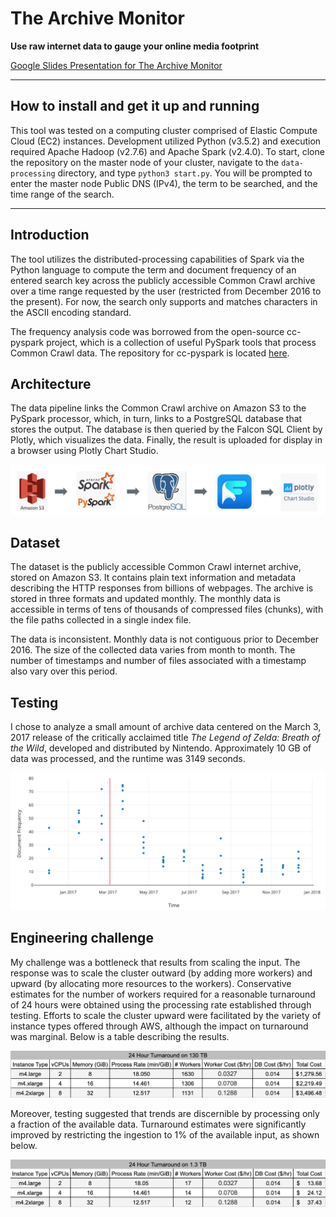# The Archive Monitor

**Use raw internet data to gauge your online media footprint**

  

[Google Slides Presentation for The Archive Monitor](https://docs.google.com/presentation/d/1o3R8Odrkqcwbpp6PAXOucX0fcK6NtDUzxhY4cG0X4Yc/edit#slide=id.g7c92e72691_0_132)

  

<hr/>

  

## How to install and get it up and running

This tool was tested on a computing cluster comprised of Elastic Compute Cloud (EC2) instances. Development utilized Python (v3.5.2) and execution required Apache Hadoop (v2.7.6) and Apache Spark 
(v2.4.0).  To start, clone the repository on the master node of your cluster, navigate to the `data-processing` directory, and type `python3 start.py`. You will be prompted to enter the master node 
Public DNS (IPv4), the term to be searched, and the time range of the search.
  

<hr/>

  

## Introduction

The tool utilizes the distributed-processing capabilities of Spark via the Python language to compute the term and document frequency of an entered search key across the publicly accessible Common 
Crawl archive over a time range requested by the user (restricted from December 2016 to the present). For now, the search only supports and matches characters in the ASCII encoding standard.

The frequency analysis code was borrowed from the open-source cc-pyspark project, which is a collection of useful PySpark tools that process Common Crawl data.  The repository for cc-pyspark is located 
[here](https://github.com/commoncrawl/cc-pyspark).

## Architecture

The data pipeline links the Common Crawl archive on Amazon S3 to the PySpark processor, which, in turn, links to a PostgreSQL database that stores the output. The database is then queried by the Falcon 
SQL Client by Plotly, which visualizes the data. Finally, the result is uploaded for display in a browser using Plotly Chart Studio.

![pipeline](images/pipeline.png)  

## Dataset

The dataset is the publicly accessible Common Crawl internet archive, stored on Amazon S3. It contains plain text information and metadata describing the HTTP responses from billions of webpages. The 
archive is stored in three formats and updated monthly. The monthly data is accessible in terms of tens of thousands of compressed files (chunks), with the file paths collected in a single index file.

The data is inconsistent. Monthly data is not contiguous prior to December 2016. The size of the collected data varies from month to month. The number of timestamps and number of files associated with 
a timestamp also vary over this period.


## Testing

I chose to analyze a small amount of archive data centered on the March 3, 2017 release of the critically acclaimed title *The Legend of Zelda: Breath of the Wild*, developed and distributed by Nintendo.
Approximately 10 GB of data was processed, and the runtime was 3149 seconds.

![Testcase Plot](images/testcase_plot.png)


## Engineering challenge

My challenge was a bottleneck that results from scaling the input. The response was to scale the cluster outward (by adding more workers) and upward (by allocating more resources to the workers). 
Conservative estimates for the number of workers required for a reasonable turnaround of 24 hours were obtained using the processing rate established through testing. Efforts to scale the cluster
upward were facilitated by the variety of instance types offered through AWS, although the impact on turnaround was marginal. Below is a table describing the results.

![130 TB Turnaround](images/130tb_turnaround.png)

Moreover, testing suggested that trends are discernible by processing only a fraction of the available data. Turnaround estimates were significantly improved by restricting the ingestion to 1% of 
the available input, as shown below.

![1.3 TB Turnaround](images/1tb_turnaround.png)

